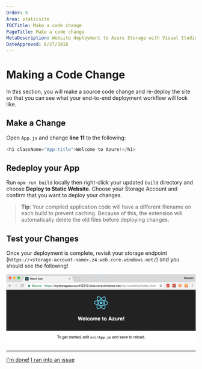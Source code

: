 ```yaml
---
Order: 5
Area: staticsite
TOCTitle: Make a code change
PageTitle: Make a code change
MetaDescription: Website deployment to Azure Storage with Visual Studio Code
DateApproved: 6/27/2018
---
```

# Making a Code Change

In this section, you will make a source code change and re-deploy the site so that you can see what your end-to-end deployment workflow will look like.

## Make a Change

Open `App.js` and change **line 11** to the following:

```js
<h1 className="App-title">Welcome to Azure!</h1>
```

## Redeploy your App

Run `npm run build` locally then right-click your updated `build` directory and choose **Deploy to Static Website**. Choose your Storage Account and confirm that you want to deploy your changes.

> **Tip**: Your compiled application code will have a different filename on each build to prevent caching. Because of this, the extension will automatically delete the old files before deploying changes.

## Test your Changes

Once your deployment is complete, revisit your storage endpoint (`https://<storage-account-name>.z4.web.core.windows.net/`) and you should see the following!

![Import build](/tutorials/images/static-website/updated-azure-app.png)

----

<a class="tutorial-next-btn" href="/docs">I'm done!</a> <a class="tutorial-feedback-btn" onclick="reportIssue('node-deployment-staticwebsite', 'code-change')" href="javascript:void(0)"> I ran into an issue</a>
